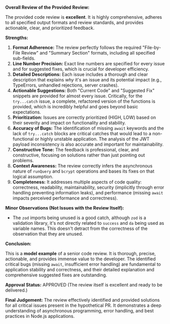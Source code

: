 **Overall Review of the Provided Review:**

The provided code review is **excellent**. It is highly comprehensive, adheres to all specified output formats and review standards, and provides actionable, clear, and prioritized feedback.

**Strengths:**

1.  **Format Adherence:** The review perfectly follows the required "File-by-File Review" and "Summary Section" formats, including all specified sub-fields.
2.  **Line Number Precision:** Exact line numbers are specified for every issue and for suggested fixes, which is crucial for developer efficiency.
3.  **Detailed Descriptions:** Each issue includes a thorough and clear description that explains *why* it's an issue and its potential impact (e.g., TypeErrors, unhandled rejections, server crashes).
4.  **Actionable Suggestions:** Both "Current Code" and "Suggested Fix" snippets are provided for almost every issue. Critically, for the `try...catch` issue, a complete, refactored version of the functions is provided, which is incredibly helpful and goes beyond basic expectations.
5.  **Prioritization:** Issues are correctly prioritized (HIGH, LOW) based on their severity and impact on functionality and stability.
6.  **Accuracy of Bugs:** The identification of missing `await` keywords and the lack of `try...catch` blocks are critical catches that would lead to a non-functional or highly unstable application. The analysis of the JWT payload inconsistency is also accurate and important for maintainability.
7.  **Constructive Tone:** The feedback is professional, clear, and constructive, focusing on solutions rather than just pointing out problems.
8.  **Context Awareness:** The review correctly infers the asynchronous nature of `runQuery` and `bcrypt` operations and bases its fixes on that logical assumption.
9.  **Completeness:** It addresses multiple aspects of code quality: correctness, readability, maintainability, security (implicitly through error handling preventing information leaks), and performance (missing `await` impacts perceived performance and correctness).

**Minor Observations (Not Issues with the Review Itself):**

*   The `zod` imports being unused is a good catch, although `zod` is a validation library, it's not directly related to `success` and `da` being used as variable names. This doesn't detract from the correctness of the observation that they are unused.

**Conclusion:**

This is a **model example** of a senior code review. It is thorough, precise, actionable, and provides immense value to the developer. The identified critical bugs (missing `await`, insufficient error handling) are fundamental to application stability and correctness, and their detailed explanation and comprehensive suggested fixes are outstanding.

**Approval Status:** APPROVED (The review itself is excellent and ready to be delivered.)

**Final Judgement:** The review effectively identified and provided solutions for all critical issues present in the hypothetical PR. It demonstrates a deep understanding of asynchronous programming, error handling, and best practices in Node.js applications.